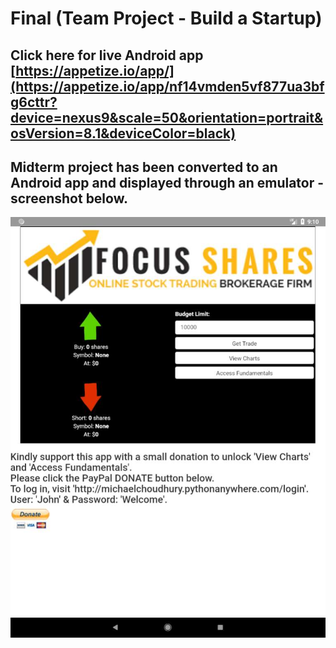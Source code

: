 # Final (Team Project - Build a Startup)

## Click here for live Android app [https://appetize.io/app/](https://appetize.io/app/nf14vmden5vf877ua3bfg6cttr?device=nexus9&scale=50&orientation=portrait&osVersion=8.1&deviceColor=black)

## Midterm project has been converted to an Android app and displayed through an emulator - screenshot below.

 ![Tux, the Linux mascot](mobile_app_share_trading_screenshot.jpg)
 
 



